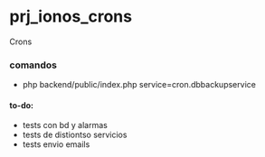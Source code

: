 # prj_ionos_crons
Crons

### comandos
- php backend/public/index.php service=cron.dbbackupservice

#### to-do:
- tests con bd y alarmas
- tests de distiontso servicios
- tests envio emails